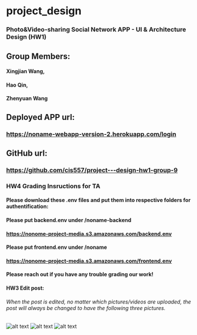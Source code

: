 # project_design
### Photo&amp;Video-sharing Social Network APP -  UI &amp; Architecture Design (HW1)

## Group Members:
####  Xingjian Wang, 
####  Hao Qin, 
####  Zhenyuan Wang

## Deployed APP url:
### https://noname-webapp-version-2.herokuapp.com/login

## GitHub url:
### https://github.com/cis557/project---design-hw1-group-9

### HW4 Grading Insructions for TA
#### Please download these .env files and put them into respective folders for authentification:
#### Please put backend.env under /noname-backend
#### https://nonome-project-media.s3.amazonaws.com/backend.env
#### Please put frontend.env under /noname
#### https://nonome-project-media.s3.amazonaws.com/frontend.env
#### Please reach out if you have any trouble grading our work!

#### HW3 Edit post:
###### When the post is edited, no matter which pictures/videos are uploaded, the post will always be changed to have the following three pictures.

![alt text](https://nonome-project-media.s3.amazonaws.com/duck.jpeg)
![alt text](https://nonome-project-media.s3.amazonaws.com/rabbit.jpeg)
![alt text](https://nonome-project-media.s3.amazonaws.com/scene.jpeg)
